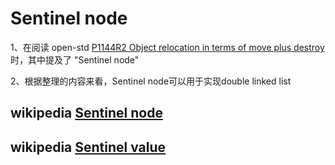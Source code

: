 # Sentinel node

1、在阅读 open-std [P1144R2 Object relocation in terms of move plus destroy](http://open-std.org/JTC1/SC22/WG21/docs/papers/2019/p1144r2.html#non-trivial-sample-list) 时，其中提及了 "Sentinel node"

2、根据整理的内容来看，Sentinel node可以用于实现double linked list

## wikipedia [Sentinel node](https://en.wikipedia.org/wiki/Sentinel_node)



## wikipedia [Sentinel value](https://en.wikipedia.org/wiki/Sentinel_value)

